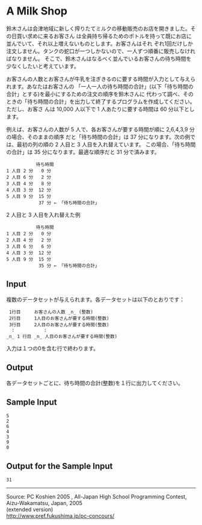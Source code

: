 # A Milk Shop

鈴木さんは会津地域に新しく搾りたてミルクの移動販売のお店を開きました。その日買い求めに来るお客さん は全員持ち帰るためのボトルを持って既にお店に並んでいて、それ以上増えないものとします。お客さんはそれ ぞれ1回だけしか注文しません。タンクの蛇口が一つしかないので、一人ずつ順番に販売しなければなりません。 そこで、鈴木さんはなるべく並んでいるお客さんの待ち時間を少なくしたいと考えています。

お客さんの人数とお客さんが牛乳を注ぎきるのに要する時間が入力として与えられます。あなたはお客さんの 「一人一人の待ち時間の合計」(以下「待ち時間の合計」とする)を最小にするための注文の順序を鈴木さんに 代わって調べ、そのときの「待ち時間の合計」を出力して終了するプログラムを作成してください。ただし、お客さ んは 10,000 人以下で 1 人あたりに要する時間は 60 分以下とします。

例えば、お客さんの人数が 5 人で、各お客さんが要する時間が順に 2,6,4,3,9 分の場合、そのままの順序 だと「待ち時間の合計」は 37 分になります。次の例では、最初の列の順の 2 人目と 3 人目を入れ替えています。 この場合、「待ち時間の合計」は 35 分になります。最適な順序だと 31 分で済みます。

               待ち時間
    1 人目 2 分   0 分
    2 人目 6 分   2 分
    3 人目 4 分   8 分
    4 人目 3 分  12 分
    5 人目 9 分  15 分
                37 分 ← 「待ち時間の合計」

2 人目と 3 人目を入れ替えた例

               待ち時間
    1 人目 2 分   0 分
    2 人目 4 分   2 分
    3 人目 6 分   6 分
    4 人目 3 分  12 分
    5 人目 9 分  15 分
                35 分 ← 「待ち時間の合計」

## Input

複数のデータセットが与えられます。各データセットは以下のとおりです：

     1行目     お客さんの人数 _n_ (整数)
     2行目     1人目のお客さんが要する時間(整数)
     3行目     2人目のお客さんが要する時間(整数)
      :           :
    _n_ 1 行目 _n_ 人目のお客さんが要する時間(整数)

入力は１つの0を含む行で終わります。

## Output

各データセットごとに、待ち時間の合計(整数)を１行に出力してください。

## Sample Input

    5
    2
    6
    4
    3
    9
    0

## Output for the Sample Input

    31

* * *

Source: PC Koshien 2005 , All-Japan High School Programming Contest, Aizu-Wakamatsu, Japan, 2005   
(extended version)   
<http://www.pref.fukushima.jp/pc-concours/>